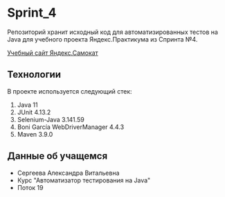 # Sprint_4

Репозиторий хранит исходный код для автоматизированных тестов на Java для учебного проекта Яндекс.Практикума из Спринта №4.

[Учебный сайт Яндекс.Самокат](https://qa-scooter.praktikum-services.ru)

## Технологии

В проекте используется следующий стек:
1. Java 11
2. JUnit 4.13.2
3. Selenium-Java 3.141.59
4. Boni García WebDriverManager 4.4.3
5. Maven 3.9.0

## Данные об учащемся
- Сергеева Александра Витальевна
- Курс "Автоматизатор тестирования на Java"
- Поток 19
